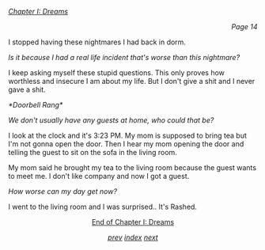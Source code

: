 <p><i><u>Chapter I: Dreams</u></i><p>
<p align="right"><i>Page 14</i></p>

I stopped having these nightmares I had back in dorm.

*Is it because I had a real life incident that's worse than
this nightmare?*

I keep asking myself these stupid questions. This only
proves how worthless and insecure I am about my life. But I
don't give a shit and I never gave a shit.

*\*Doorbell Rang\**

*We don't usually have any guests at home, who could that be?*

I look at the clock and it's 3:23 PM. My mom is supposed to
bring tea but I'm not gonna open the door. Then I hear my
mom opening the door and telling the guest to sit on the
sofa in the living room.

My mom said he brought my tea to the living room because the
guest wants to meet me. I don't like company and now I got a
guest.

*How worse can my day get now?*

I went to the living room and I was surprised.. It's Rashed.

<p align="center"><u>End of Chapter I: Dreams</u></p>

<p align="center">
    <i>
        <a href="vol_1_page_13.html">prev</a>
        <a href="./index.html">index</a>
        <a href="vol_1_page_15.html">next</a>
    </i>
</p>
